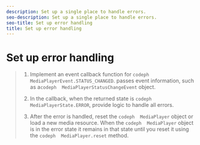 ```yaml
---
description: Set up a single place to handle errors.
seo-description: Set up a single place to handle errors.
seo-title: Set up error handling
title: Set up error handling
---
```


# Set up error handling

>1. Implement an event callback function for `codeph  MediaPlayerEvent.STATUS_CHANGED`.
>   passes event information, such as a`codeph  MediaPlayerStatusChangeEvent` object.
>   
>1. In the callback, when the returned state is `codeph  MediaPlayerState.ERROR`, provide logic to handle all errors.
>   
>1. After the error is handled, reset the `codeph  MediaPlayer` object or load a new media resource.
>   When the `codeph  MediaPlayer` object is in the error state it remains in that state until you reset it using the `codeph  MediaPlayer.reset` method.
>   
>   
>   
>   
